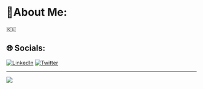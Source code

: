 # 🐻About Me:
🇰🇪
## 🌐 Socials:
[![LinkedIn](https://img.shields.io/badge/LinkedIn-%230077B5.svg?logo=linkedin&logoColor=white)](https://linkedin.com/in/andrew-nzioki) [![Twitter](https://img.shields.io/badge/Twitter-%231DA1F2.svg?logo=Twitter&logoColor=white)](https://twitter.com/NziokiAndrew) 

---
[![](https://visitcount.itsvg.in/api?id=Andrew-Nzioki&icon=6&color=12)](https://visitcount.itsvg.in)

